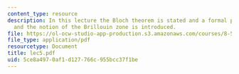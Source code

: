 ```yaml
---
content_type: resource
description: In this lecture the Bloch theorem is stated and a formal proof is given
  and the notion of the Brillouin zone is introduced.
file: https://ol-ocw-studio-app-production.s3.amazonaws.com/courses/8-511-theory-of-solids-i-fall-2004/5ce8a4970af1d127766c955bcc37f1be_lec5.pdf
file_type: application/pdf
resourcetype: Document
title: lec5.pdf
uid: 5ce8a497-0af1-d127-766c-955bcc37f1be
---
```

